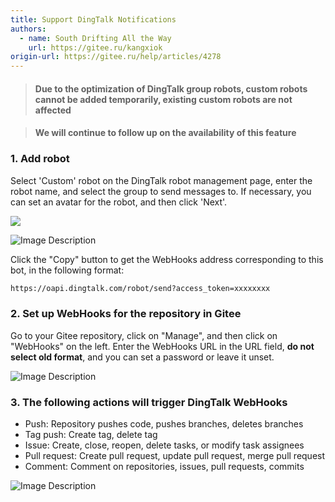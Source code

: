 ```yaml
---
title: Support DingTalk Notifications
authors:
  - name: South Drifting All the Way
    url: https://gitee.ru/kangxiok
origin-url: https://gitee.ru/help/articles/4278
---
```


> #### Due to the optimization of DingTalk group robots, custom robots cannot be added temporarily, existing custom robots are not affected

> #### We will continue to follow up on the availability of this feature

### 1. Add robot

Select 'Custom' robot on the DingTalk robot management page, enter the robot name, and select the group to send messages to. If necessary, you can set an avatar for the robot, and then click 'Next'.

![](https://images.gitee.ru/uploads/images/2019/1009/161438_2abc0bb1_551147.png)

![Image Description](https://images.gitee.ru/uploads/images/2019/1009/161438_247e230f_551147.png)

Click the "Copy" button to get the WebHooks address corresponding to this bot, in the following format:

```bash
https://oapi.dingtalk.com/robot/send?access_token=xxxxxxxx
```

### 2. Set up WebHooks for the repository in Gitee

Go to your Gitee repository, click on "Manage", and then click on "WebHooks" on the left. Enter the WebHooks URL in the URL field, **do not select old format**, and you can set a password or leave it unset.

![Image Description](https://images.gitee.ru/uploads/images/2019/1009/161438_bce6551e_551147.png)

### 3. The following actions will trigger DingTalk WebHooks

- Push: Repository pushes code, pushes branches, deletes branches
- Tag push: Create tag, delete tag
- Issue: Create, close, reopen, delete tasks, or modify task assignees
- Pull request: Create pull request, update pull request, merge pull request
- Comment: Comment on repositories, issues, pull requests, commits

![Image Description](https://images.gitee.ru/uploads/images/2019/1009/161438_04ff173d_551147.png)